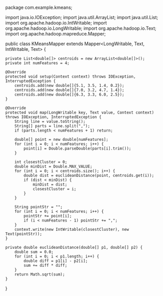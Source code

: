 package com.example.kmeans;

import java.io.IOException;
import java.util.ArrayList;
import java.util.List;
import org.apache.hadoop.io.IntWritable;
import org.apache.hadoop.io.LongWritable;
import org.apache.hadoop.io.Text;
import org.apache.hadoop.mapreduce.Mapper;

public class KMeansMapper extends Mapper<LongWritable, Text, IntWritable, Text> {

    private List<double[]> centroids = new ArrayList<double[]>();
    private int numFeatures = 4;

    @Override
    protected void setup(Context context) throws IOException, InterruptedException {
        centroids.add(new double[]{5.1, 3.5, 1.4, 0.2});
        centroids.add(new double[]{7.0, 3.2, 4.7, 1.4});
        centroids.add(new double[]{6.3, 3.3, 6.0, 2.5});
    }

    @Override
    protected void map(LongWritable key, Text value, Context context) throws IOException, InterruptedException {
        String line = value.toString();
        String[] parts = line.split(",");
        if (parts.length < numFeatures + 1) return;

        double[] point = new double[numFeatures];
        for (int i = 0; i < numFeatures; i++) {
            point[i] = Double.parseDouble(parts[i].trim());
        }

        int closestCluster = 0;
        double minDist = Double.MAX_VALUE;
        for (int i = 0; i < centroids.size(); i++) {
            double dist = euclideanDistance(point, centroids.get(i));
            if (dist < minDist) {
                minDist = dist;
                closestCluster = i;
            }
        }

        String pointStr = "";
        for (int i = 0; i < numFeatures; i++) {
            pointStr += point[i];
            if (i < numFeatures - 1) pointStr += ",";
        }
        context.write(new IntWritable(closestCluster), new Text(pointStr));
    }

    private double euclideanDistance(double[] p1, double[] p2) {
        double sum = 0.0;
        for (int i = 0; i < p1.length; i++) {
            double diff = p1[i] - p2[i];
            sum += diff * diff;
        }
        return Math.sqrt(sum);
    }
}
